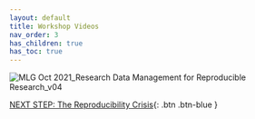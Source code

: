 ```yaml
---
layout: default
title: Workshop Videos
nav_order: 3
has_children: true
has_toc: true
---
```

![MLG Oct  2021_Research Data Management for Reproducible Research_v04](https://user-images.githubusercontent.com/88455218/145483318-fbd13a6a-84e1-421c-b1c3-df0a43888c0d.jpg)
     
[NEXT STEP: The Reproducibility Crisis](video-one.html){: .btn .btn-blue }

